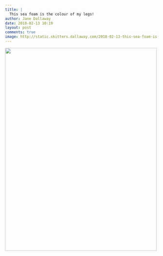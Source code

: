 ```yaml
---
title: |
  This sea foam is the colour of my legs!
author: Jane Dallaway
date: 2018-02-13 10:19
layout: post
comments: true
image: http://static.skitters.dallaway.com/2018-02-13-this-sea-foam-is-the-colour-of-my-legs-thumb-1-IMG-0715.JPG
---
```


<div>
        <a href="http://static.skitters.dallaway.com/2018-02-13-this-sea-foam-is-the-colour-of-my-legs-fullsize-1-IMG-0715.JPG">
          <img src="http://static.skitters.dallaway.com/2018-02-13-this-sea-foam-is-the-colour-of-my-legs-thumb-1-IMG-0715.JPG" width="500" height="667"/>
        </a>
      </div>


  
      